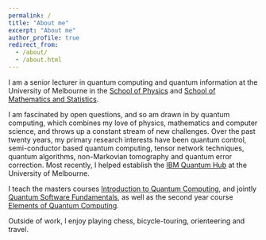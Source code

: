 ```yaml
---
permalink: /
title: "About me"
excerpt: "About me"
author_profile: true
redirect_from: 
  - /about/
  - /about.html
---
```


I am a senior lecturer in quantum computing and quantum information at the University of Melbourne in the [School of Physics](https://physics.unimelb.edu.au/) and [School of Mathematics and Statistics](https://ms.unimelb.edu.au/).

I am fascinated by open questions, and so am drawn in by quantum computing, which combines my love of physics, mathematics and computer science, and throws up a constant stream of new challenges. Over the past twenty years, my primary research interests have been quantum control, semi-conductor based quantum computing, tensor network techniques, quantum algorithms, non-Markovian tomography and quantum error correction. Most recently, I helped establish the [IBM Quantum Hub](https://www.unimelb.edu.au/quantumhub) at the University of Melbourne.

I teach the masters courses [Introduction to Quantum Computing](https://handbook.unimelb.edu.au/2021/subjects/mult90063), and jointly [Quantum Software Fundamentals](https://handbook.unimelb.edu.au/subjects/comp90084), as well as the second year course [Elements of Quantum Computing](https://handbook.unimelb.edu.au/2021/subjects/mult20015).

Outside of work, I enjoy playing chess, bicycle-touring, orienteering and travel.